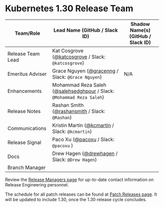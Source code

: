 # Kubernetes 1.30 Release Team

| **Team/Role** | **Lead Name** (**GitHub / Slack ID**) | **Shadow Name(s) (GitHub / Slack ID)** |
|----------|----------------------------------|----------------------------------------|
| Release Team Lead | Kat Cosgrove ([@katcosgrove](https://github.com/katcosgrove) / Slack: `@katcosgrove`) | 
| Emeritus Adviser | Grace Nguyen ([@gracenng](https://github.com/gracenng) / Slack: `@Grace Nguyen`) | N/A |
| Enhancements | Mohammad Reza Saleh ([@salehsedghpour](https://github.com/salehsedghpour) / Slack: `@Mohammad Reza Saleh`) | 
| Release Notes | Rashan Smith ([@rashansmith](https://github.com/rashansmith) / Slack: `@Rashan`) | 
| Communications | Kristin Martin ([@kcmartin](https://github.com/kcmartin) / Slack: `@kcmartin`) | 
| Release Signal | Paco Xu ([@pacoxu](https://github.com/pacoxu) / Slack: `@pacoxu` ) | 
| Docs | Drew Hagen ([@drewhagen](https://github.com/drewhagen) / Slack: `@Drew Hagen`) | 
| Branch Manager | |  |

Review the [Release Managers page](https://github.com/kubernetes/website/blob/main/content/en/releases/release-managers.md) for up-to-date contact information on Release Engineering personnel.

The schedule for all patch releases can be found at [Patch Releases page](https://github.com/kubernetes/website/blob/main/content/en/releases/patch-releases.md). It will be updated to include 1.30, once the 1.30 release cycle concludes.
